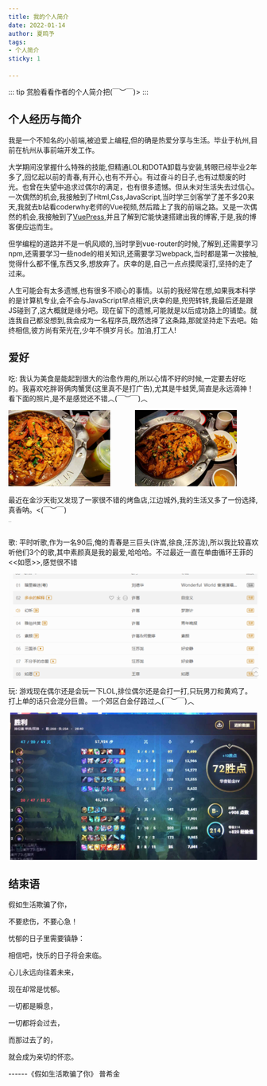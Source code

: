 ```yaml
---
title: 我的个人简介
date: 2022-01-14
author: 夏鸣予
tags:
- 个人简介
sticky: 1

---
```


::: tip 
赏脸看看作者的个人简介把(￣︶￣)>
:::

<!-- more -->

## 个人经历与简介

我是一个不知名的小前端,被迫爱上编程,但的确是热爱分享与生活。毕业于杭州,目前在杭州从事前端开发工作。

大学期间没掌握什么特殊的技能,但精通LOL和DOTA卸载与安装,转眼已经毕业2年多了,回忆起以前的青春,有开心,也有不开心。有过奋斗的日子,也有过颓废的时光。也曾在失望中追求过偶尔的满足，也有很多遗憾。但从未对生活失去过信心。一次偶然的机会,我接触到了Html,Css,JavaScript,当时学三剑客学了差不多20来天,我就去b站看coderwhy老师的Vue视频,然后踏上了我的前端之路。又是一次偶然的机会,我接触到了[VuePress](https://vuepress.vuejs.org/zh/),并且了解到它能快速搭建出我的博客,于是,我的博客便应运而生。

但学编程的道路并不是一帆风顺的,当时学到vue-router的时候,了解到,还需要学习npm,还需要学习一些node的相关知识,还需要学习webpack,当时都是第一次接触,觉得什么都不懂,东西又多,想放弃了。庆幸的是,自己一点点摸爬滚打,坚持的走了过来。

人生可能会有太多遗憾,也有很多不顺心的事情。以前的我经常在想,如果我本科学的是计算机专业,会不会与JavaScript早点相识,庆幸的是,兜兜转转,我最后还是跟JS碰到了,这大概就是缘分吧。现在留下的遗憾,可能就是以后成功路上的铺垫。就连我自己都没想到,我会成为一名程序员,既然选择了这条路,那就坚持走下去吧。始终相信,彼方尚有荣光在,少年不惧岁月长。加油,打工人!

## 爱好

吃: 我认为美食是能起到很大的治愈作用的,所以心情不好的时候,一定要去好吃的。我喜欢吃胖哥俩肉蟹煲(这里真不是打广告),尤其是牛蛙煲,简直是永远滴神！看下面的照片,是不是感觉还不错︿(￣︶￣)︿

<img src="../../.vuepress/public/introduce/crab_meat1.jpg" alt="加载失败" style="zoom: 20%;margin-right: 10%" align="left"/>



<img src="../../.vuepress/public/introduce/crab_meat2.jpg" alt="加载失败" style="zoom: 20%;float:none;" align="left;"/>

最近在金沙天街又发现了一家很不错的烤鱼店,江边城外,我的生活又多了一份选择,真香呐。<(￣︶￣)

<img src="../../.vuepress/public/introduce/fish.png" alt="加载失败" style="zoom: 8.5%;float:none;" align="left"/>

歌: 平时听歌,作为一名90后,俺的青春是三巨头(许嵩,徐良,汪苏泷),所以我比较喜欢听他们3个的歌,其中素颜真是我的最爱,哈哈哈。不过最近一直在单曲循环王菲的<<如愿>>,感觉很不错

<img src="../../.vuepress/public/introduce/music_cover.png" alt="加载失败" style="zoom: 67%;display:block;float:none" align="left"/>

玩: 游戏现在偶尔还是会玩一下LOL,排位偶尔还是会打一打,只玩男刀和黄鸡了。打上单的话只会混分巨兽。一个郊区白金仔路过︿(￣︶￣)︿

<img src="../../.vuepress/public/introduce/lol_rank.png" alt="加载失败" style="zoom: 50%;display:block;float:none" align="left"/>

  

## 结束语

假如生活欺骗了你，

不要悲伤，不要心急！

忧郁的日子里需要镇静：

相信吧，快乐的日子将会来临。

心儿永远向往着未来，

现在却常是忧郁。

一切都是瞬息，

一切都将会过去，

而那过去了的，

就会成为亲切的怀恋。

------《假如生活欺骗了你》  普希金